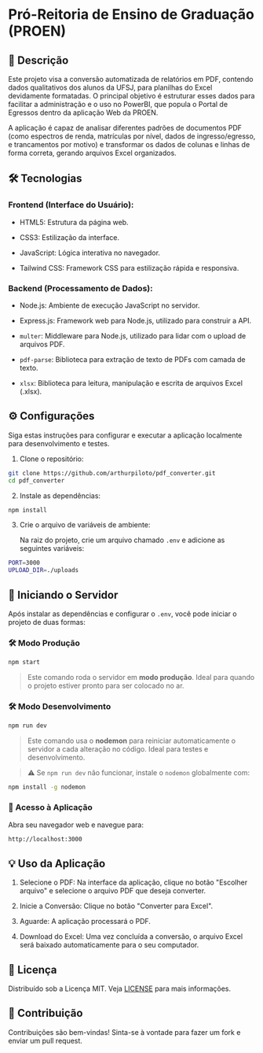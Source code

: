 # Pró-Reitoria de Ensino de Graduação (PROEN)

## 📄 Descrição

Este projeto visa a conversão automatizada de relatórios em PDF, contendo dados qualitativos dos alunos da UFSJ, para planilhas do Excel devidamente formatadas. O principal objetivo é estruturar esses dados para facilitar a administração e o uso no PowerBI, que popula o Portal de Egressos dentro da aplicação Web da PROEN.

A aplicação é capaz de analisar diferentes padrões de documentos PDF (como espectros de renda, matrículas por nível, dados de ingresso/egresso, e trancamentos por motivo) e transformar os dados de colunas e linhas de forma correta, gerando arquivos Excel organizados.

## 🛠️ Tecnologias

### Frontend (Interface do Usuário):

- HTML5: Estrutura da página web.

- CSS3: Estilização da interface.

- JavaScript: Lógica interativa no navegador.

- Tailwind CSS: Framework CSS para estilização rápida e responsiva.

### Backend (Processamento de Dados):

- Node.js: Ambiente de execução JavaScript no servidor.

- Express.js: Framework web para Node.js, utilizado para construir a API.

- `multer`: Middleware para Node.js, utilizado para lidar com o upload de arquivos PDF.

- `pdf-parse`: Biblioteca para extração de texto de PDFs com camada de texto.

- `xlsx`: Biblioteca para leitura, manipulação e escrita de arquivos Excel (.xlsx).

## ⚙️ Configurações

Siga estas instruções para configurar e executar a aplicação localmente para desenvolvimento e testes.

1. Clone o repositório:

```bash
git clone https://github.com/arthurpiloto/pdf_converter.git
cd pdf_converter
```

2. Instale as dependências:

```bash
npm install
```

3. Crie o arquivo de variáveis de ambiente:

    Na raiz do projeto, crie um arquivo chamado `.env` e adicione as seguintes variáveis:

```bash
PORT=3000
UPLOAD_DIR=./uploads
```

## 🧰 Iniciando o Servidor

Após instalar as dependências e configurar o `.env`, você pode iniciar o projeto de duas formas:

### 🛠 Modo Produção

```bash
npm start
```

> Este comando roda o servidor em **modo produção**. Ideal para quando o projeto estiver pronto para ser colocado no ar.

### 🛠 Modo Desenvolvimento

```bash
npm run dev
```

> Este comando usa o **nodemon** para reiniciar automaticamente o servidor a cada alteração no código.
> Ideal para testes e desenvolvimento.

> ⚠️ Se `npm run dev` não funcionar, instale o `nodemon` globalmente com:

```bash
npm install -g nodemon
```

### 🚀 Acesso à Aplicação

Abra seu navegador web e navegue para:

```bash
http://localhost:3000
```

## 💡 Uso da Aplicação

1. Selecione o PDF: Na interface da aplicação, clique no botão "Escolher arquivo" e selecione o arquivo PDF que deseja converter.

2. Inicie a Conversão: Clique no botão "Converter para Excel".

3. Aguarde: A aplicação processará o PDF.

4. Download do Excel: Uma vez concluída a conversão, o arquivo Excel será baixado automaticamente para o seu computador.

## 📄 Licença

Distribuído sob a Licença MIT. Veja [LICENSE](LICENSE) para mais informações.

## 🤝 Contribuição

Contribuições são bem-vindas! Sinta-se à vontade para fazer um fork e enviar um pull request.
